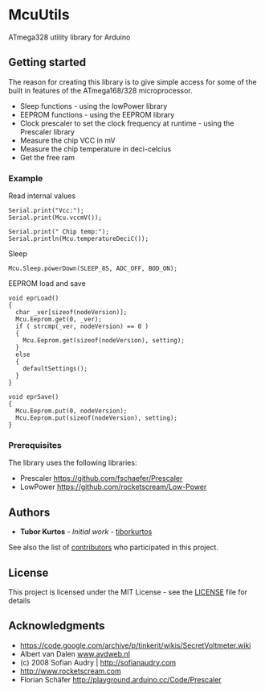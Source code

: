 # McuUtils

ATmega328 utility library for Arduino 

## Getting started

The reason for creating this library is to give simple access for some of the built in features of the ATmega168/328 microprocessor.

* Sleep functions - using the lowPower library
* EEPROM functions - using the EEPROM library
* Clock prescaler to set the clock frequency at runtime - using the Prescaler library
* Measure the chip VCC in mV
* Measure the chip temperature in deci-celcius
* Get the free ram

### Example

Read internal values

```
Serial.print("Vcc:");
Serial.print(Mcu.vccmV());

Serial.print(" Chip temp:");
Serial.println(Mcu.temperatureDeciC());
```

Sleep

```
Mcu.Sleep.powerDown(SLEEP_8S, ADC_OFF, BOD_ON);	
```

EEPROM load and save

```
void eprLoad()
{
  char _ver[sizeof(nodeVersion)];
  Mcu.Eeprom.get(0, _ver);  
  if ( strcmp(_ver, nodeVersion) == 0 )
  {
    Mcu.Eeprom.get(sizeof(nodeVersion), setting);
  }
  else
  {
    defaultSettings();
  }
}

void eprSave()
{
  Mcu.Eeprom.put(0, nodeVersion);
  Mcu.Eeprom.put(sizeof(nodeVersion), setting);  
}
```
  

### Prerequisites

The library uses the following libraries:
* Prescaler https://github.com/fschaefer/Prescaler
* LowPower https://github.com/rocketscream/Low-Power

## Authors

* **Tubor Kurtos** - *Initial work* - [tiborkurtos](https://github.com/tiborkurtos)

See also the list of [contributors](https://github.com/tiborkurtos/McuUtils/contributors) who participated in this project.

## License

This project is licensed under the MIT License - see the [LICENSE](LICENSE) file for details

## Acknowledgments

* https://code.google.com/archive/p/tinkerit/wikis/SecretVoltmeter.wiki
* Albert van Dalen www.avdweb.nl
* (c) 2008 Sofian Audry | http://sofianaudry.com
* http://www.rocketscream.com
* Florian Schäfer http://playground.arduino.cc/Code/Prescaler
